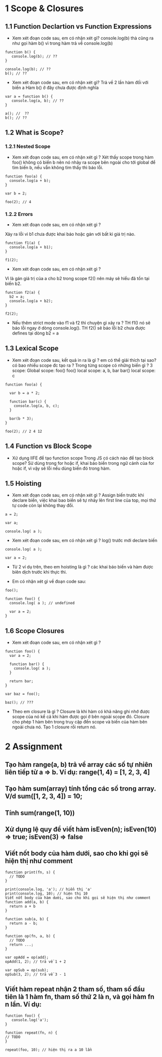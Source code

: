 # 1 Scope & Closures
## 1.1 Function Declartion vs Function Expressions
* Xem xét đoạn code sau, em có nhận xét gì?
console.log(b) thà cũng ra như gọi hàm b() vì trong hàm trả về console.log(b)
```
function b() {
   console.log(b); // ??
}

console.log(b); // ??
b(); // ??
```
* Xem xét đoạn code sau, em có nhận xét gì?
Trả về 2 lần hàm đối với biến a
Hàm b() ở đây chưa được định nghĩa
```
var a = function b() {
   console.log(a, b); // ??
}

a(); //  ??
b(); // ??
```

## 1.2 What is Scope?
### 1.2.1 Nested Scope
* Xem xét đoạn code sau, em có nhận xét gì ?
Xét thấy scope trong hàm foo() không có biến b nên nó nhảy ra scope bên ngoài cho tới global để tìm biến b, nếu vẫn không tìm thấy thì báo lỗi.
```
function foo(a) {
  console.log(a + b);
}

var b = 2;

foo(2); // 4
```
### 1.2.2 Errors
* Xem xét đoạn code sau, em có nhận xét gì ?

Xảy ra lỗi vì b1 chưa được khai báo hoặc gán với bất kì giá trị nào.
```
function f1(a) {
  console.log(a + b1);
}

f1(2);
```
* Xem xét đoạn code sau, em có nhận xét gì ?

Vì là gán giá trị của a cho b2 trong scope f2() nên máy sẽ hiểu đã tồn tại biến b2.
```
function f2(a) {
  b2 = a;
  console.log(a + b2);
}

f2(2);
```
* Nếu thêm strict mode vào f1 và f2 thì chuyện gì xảy ra ?
TH f1() nó sẽ báo lỗi ngay ở dòng console.log().
TH f2() sẽ báo lỗi b2 chưa được defines tại dòng b2 = a
## 1.3 Lexical Scope
* Xem xét đoạn code sau, kết quả in ra là gì ? em có thể giải thích tại sao? có bao nhiều scope đc tạo ra ? Trong từng scope có những biến gì ?
3 scope:
Global scope: foo()
foo() local scope: a, b, bar
bar() local scope: c
```
function foo(a) {

  var b = a * 2;

  function bar(c) {
    console.log(a, b, c);
  }

  bar(b * 3);
}

foo(2); // 2 4 12
```

## 1.4 Function vs Block Scope
* Xử dụng IIFE để tạo function scope
Trong JS có cách nào để tạo block scope?
Sử dùng trong for hoặc if, khai báo biến trong ngữ cảnh của for hoặc if, vì vậy sẽ lỗi nếu dùng biến đó trong hàm.

## 1.5 Hoisting
* Xem xét đoạn code sau, em có nhận xét gì ?
Assign biến trước khi declare biến, việc khai bao biến sẽ tự nhảy lên first line của top, mọi thứ tự code còn lại không thay đổi.
```
a = 2;

var a;

console.log( a );
```
* Xem xét đoạn code sau, em có nhận xét gì ?
log() trước mới declare biến
```
console.log( a );

var a = 2;
```
* Từ 2 ví dụ trên, theo em hoisting là gì ?
các khai báo biến và hàm được biên dịch trước khi thực thi.

* Em có nhận xét gì về đoạn code sau:
```
foo();

function foo() {
  console.log( a ); // undefined

  var a = 2;
}
```
## 1.6 Scope Closures
* Xem xét đoạn code sau, em có nhận xét gì ?
```
function foo() {
  var a = 2;

  function bar() {
    console.log( a );
  }

  return bar;
}

var baz = foo();

baz(); // ???
```
* Theo em closure là gì ?
Closure là khi hàm có khả năng ghi nhớ được scope của nó kể cả khi hàm được gọi ở bên ngoài scope đó.
Closure cho phép 1 hàm bên trong truy cập đến scope và biến của hàm bên ngoài chưa nó. Tạo 1 closure rồi return nó.
# 2 Assignment
## Tạo hàm range(a, b) trả về array các số tự nhiên liên tiếp từ a => b. Ví dụ: range(1, 4) = [1, 2, 3, 4]
## Tạo hàm sum(array) tính tổng các số trong array. V/d sum([1, 2, 3, 4]) = 10;
## Tính sum(range(1, 10))
## Xử dụng lệ quy để viết hàm isEven(n); isEven(10) => true; isEven(3) => false
## Viết nốt body của hàm dưới, sao cho khi gọi sẽ hiện thị như comment
```
function print(fn, s) {
  // TODO
}

print(console.log, 'a'); // hiển thị 'a'
print(console.log, 10); // hiện thị 10
Viết nốt body của hàm dưới, sao cho khi gọi sẽ hiện thị như comment
function add(a, b) {
  return a + b
}

function sub(a, b) {
  return a - b;
}

function op(fn, a, b) {
  // TODO
  return ...;
}

var opAdd = op(add);
opAdd(1, 2); // trả về 1 + 2

var opSub = op(sub);
opSub(3, 2); // trả về 3 - 1
```
## Viết hàm repeat nhận 2 tham số, tham số đầu tiên là 1 hàm fn, tham số thứ 2 là n, và gọi hàm fn n lần. Ví dụ:
```
function foo() {
   console.log('a');
}

function repeat(fn, n) {
// TODO
}

repeat(foo, 10); // hiện thị ra a 10 lần
```
